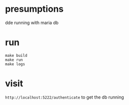 # presumptions
dde running with maria db

# run
```
make build
make run
make logs
```

# visit
`http://localhost:5222/authenticate` to get the db running
